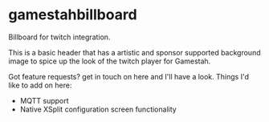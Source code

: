 # gamestahbillboard
Billboard for twitch integration.

This is a basic header that has a artistic and sponsor supported background image to spice up the look of the twitch player for Gamestah.

Got feature requests? get in touch on here and I'll have a look.
Things I'd like to add on here:
- MQTT support
- Native XSplit configuration screen functionality